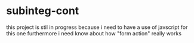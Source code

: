 # subinteg-cont
this project is stil in progress because i need to have a use of javscript for this one  furthermore i need know about how "form action" really works
